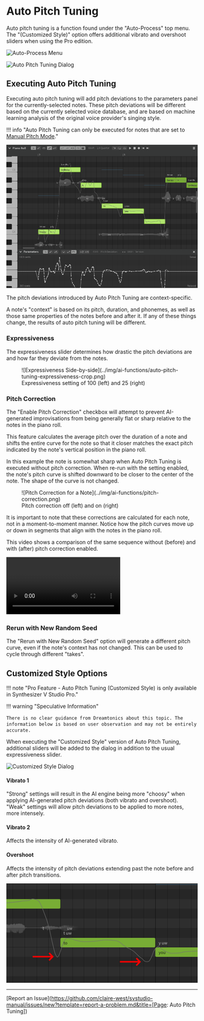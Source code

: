 # Auto Pitch Tuning

Auto pitch tuning is a function found under the "Auto-Process" top menu. The "(Customized Style)" option offers additional vibrato and overshoot sliders when using the Pro edition.

![Auto-Process Menu](../img/ai-functions/auto-pitch-tuning-option.png)

![Auto Pitch Tuning Dialog](../img/ai-functions/auto-pitch-tuning-dialog.png)

## Executing Auto Pitch Tuning

Executing auto pitch tuning will add pitch deviations to the parameters panel for the currently-selected notes. These pitch deviations will be different based on the currently selected voice database, and are based on machine learning analysis of the original voice provider's singing style.

!!! info "Auto Pitch Tuning can only be executed for notes that are set to [Manual Pitch Mode](../advanced/pitch-mode-manual.md)."

![Auto Pitch Tuning](../img/ai-functions/auto-pitch-tuning.png)

The pitch deviations introduced by Auto Pitch Tuning are context-specific.

A note's "context" is based on its pitch, duration, and phonemes, as well as those same properties of the notes before and after it. If any of these things change, the results of auto pitch tuning will be different.

### Expressiveness
The expressiveness slider determines how drastic the pitch deviations are and how far they deviate from the notes.

<figure markdown>
  ![Expressiveness Side-by-side](../img/ai-functions/auto-pitch-tuning-expressiveness-crop.png)
  <figcaption>Expressiveness setting of 100 (left) and 25 (right)</figcaption>
</figure>

### Pitch Correction

The "Enable Pitch Correction" checkbox will attempt to prevent AI-generated improvisations from being generally flat or sharp relative to the notes in the piano roll.

This feature calculates the average pitch over the duration of a note and shifts the entire curve for the note so that it closer matches the exact pitch indicated by the note's vertical position in the piano roll.

In this example the note is somewhat sharp when Auto Pitch Tuning is executed without pitch correction. When re-run with the setting enabled, the note's pitch curve is shifted downward to be closer to the center of the note. The shape of the curve is not changed.

<figure markdown>
  ![Pitch Correction for a Note](../img/ai-functions/pitch-correction.png)
  <figcaption>Pitch correction off (left) and on (right)</figcaption>
</figure>

It is important to note that these corrections are calculated for each note, not in a moment-to-moment manner. Notice how the pitch curves move up or down in segments that align with the notes in the piano roll.

This video shows a comparison of the same sequence without (before) and with (after) pitch correction enabled.

![type:video](../img/ai-functions/pitch-correction.mp4)

### Rerun with New Random Seed

The "Rerun with New Random Seed" option will generate a different pitch curve, even if the note's context has not changed. This can be used to cycle through different "takes".

## Customized Style Options

!!! note "Pro Feature - Auto Pitch Tuning (Customized Style) is only available in Synthesizer V Studio Pro."

!!! warning "Speculative Information"

    There is no clear guidance from Dreamtonics about this topic. The information below is based on user observation and may not be entirely accurate.

When executing the "Customized Style" version of Auto Pitch Tuning, additional sliders will be added to the dialog in addition to the usual expressiveness slider.

![Customized Style Dialog](../img/ai-functions/auto-pitch-tuning-customized-style.png)

#### Vibrato 1

"Strong" settings will result in the AI engine being more "choosy" when applying AI-generated pitch deviations (both vibrato and overshoot). "Weak" settings will allow pitch deviations to be applied to more notes, more intensely.

#### Vibrato 2

Affects the intensity of AI-generated vibrato.

#### Overshoot

Affects the intensity of pitch deviations extending past the note before and after pitch transitions.

![Overshoot](../img/ai-functions/overshoot.png)


---

[Report an Issue](https://github.com/claire-west/svstudio-manual/issues/new?template=report-a-problem.md&title=[Page: Auto Pitch Tuning])